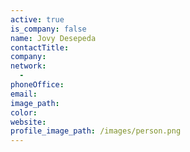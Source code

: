```yaml
---
active: true
is_company: false
name: Jovy Desepeda
contactTitle:
company:
network:
  -
phoneOffice:
email:
image_path:
color:
website:
profile_image_path: /images/person.png
---
```

